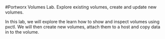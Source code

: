 #Portworx Volumes Lab. Explore existing volumes, create and update new volumes.

In this lab,  we will explore the learn how to show and inspect volumes using pxctl. We will then create new volumes, attach them to a host and copy data in to the volume.

